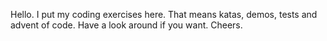 Hello. I put my coding exercises here. That means katas, demos, tests and advent of code. Have a look around if you want. Cheers.
